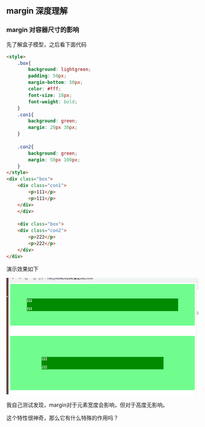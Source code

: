 ## margin 深度理解

### margin 对容器尺寸的影响

先了解盒子模型，之后看下面代码

``` html
<style>
    .box{
    	background: lightgreen;
    	padding: 50px;
    	margin-bottom: 50px;
    	color: #fff;
    	font-size: 18px;
    	font-weight: bold;
    }
    .con1{
    	background: green;
    	margin: 20px 30px;
    }
    
    .con2{
    	background: green;
    	margin: 50px 100px;
    }
</style>
<div class="box">
    <div class="con1">
    	<p>111</p>
    	<p>111</p>
    </div>
    </div>
    
    <div class="box">
    <div class="con2">
    	<p>222</p>
    	<p>222</p>
    </div>
</div>
```
演示效果如下

![margin](https://github.com/LilyLaw/css-learning/blob/master/img/margin.png?raw=true)

我自己测试发现，margin对于元素宽度会影响，但对于高度无影响。

这个特性很神奇，那么它有什么特殊的作用吗？